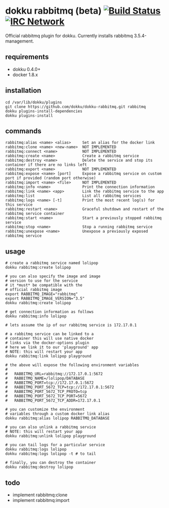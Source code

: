 # dokku rabbitmq (beta) [![Build Status](https://img.shields.io/travis/dokku/dokku-rabbitmq.svg?branch=master "Build Status")](https://travis-ci.org/dokku/dokku-rabbitmq) [![IRC Network](https://img.shields.io/badge/irc-freenode-blue.svg "IRC Freenode")](https://webchat.freenode.net/?channels=dokku)

Official rabbitmq plugin for dokku. Currently installs rabbitmq 3.5.4-management.

## requirements

- dokku 0.4.0+
- docker 1.8.x

## installation

```
cd /var/lib/dokku/plugins
git clone https://github.com/dokku/dokku-rabbitmq.git rabbitmq
dokku plugins-install-dependencies
dokku plugins-install
```

## commands

```
rabbitmq:alias <name> <alias>     Set an alias for the docker link
rabbitmq:clone <name> <new-name>  NOT IMPLEMENTED
rabbitmq:connect <name>           NOT IMPLEMENTED
rabbitmq:create <name>            Create a rabbitmq service
rabbitmq:destroy <name>           Delete the service and stop its container if there are no links left
rabbitmq:export <name>            NOT IMPLEMENTED
rabbitmq:expose <name> [port]     Expose a rabbitmq service on custom port if provided (random port otherwise)
rabbitmq:import <name> <file>     NOT IMPLEMENTED
rabbitmq:info <name>              Print the connection information
rabbitmq:link <name> <app>        Link the rabbitmq service to the app
rabbitmq:list                     List all rabbitmq services
rabbitmq:logs <name> [-t]         Print the most recent log(s) for this service
rabbitmq:restart <name>           Graceful shutdown and restart of the rabbitmq service container
rabbitmq:start <name>             Start a previously stopped rabbitmq service
rabbitmq:stop <name>              Stop a running rabbitmq service
rabbitmq:unexpose <name>          Unexpose a previously exposed rabbitmq service
```

## usage

```shell
# create a rabbitmq service named lolipop
dokku rabbitmq:create lolipop

# you can also specify the image and image
# version to use for the service
# it *must* be compatible with the
# official rabbitmq image
export RABBITMQ_IMAGE="rabbitmq"
export RABBITMQ_IMAGE_VERSION="3.5"
dokku rabbitmq:create lolipop

# get connection information as follows
dokku rabbitmq:info lolipop

# lets assume the ip of our rabbitmq service is 172.17.0.1

# a rabbitmq service can be linked to a
# container this will use native docker
# links via the docker-options plugin
# here we link it to our 'playground' app
# NOTE: this will restart your app
dokku rabbitmq:link lolipop playground

# the above will expose the following environment variables
#
#   RABBITMQ_URL=rabbitmq://172.17.0.1:5672
#   RABBITMQ_NAME=/lolipop/DATABASE
#   RABBITMQ_PORT=tcp://172.17.0.1:5672
#   RABBITMQ_PORT_5672_TCP=tcp://172.17.0.1:5672
#   RABBITMQ_PORT_5672_TCP_PROTO=tcp
#   RABBITMQ_PORT_5672_TCP_PORT=5672
#   RABBITMQ_PORT_5672_TCP_ADDR=172.17.0.1

# you can customize the environment
# variables through a custom docker link alias
dokku rabbitmq:alias lolipop RABBITMQ_DATABASE

# you can also unlink a rabbitmq service
# NOTE: this will restart your app
dokku rabbitmq:unlink lolipop playground

# you can tail logs for a particular service
dokku rabbitmq:logs lolipop
dokku rabbitmq:logs lolipop -t # to tail

# finally, you can destroy the container
dokku rabbitmq:destroy lolipop
```

## todo

- implement rabbitmq:clone
- implement rabbitmq:import

